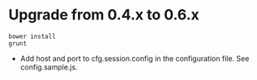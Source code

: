 # Upgrade from 0.4.x to 0.6.x

```
bower install
grunt
```

- Add host and port to cfg.session.config in the configuration file. See config.sample.js.



